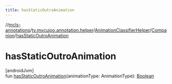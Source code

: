```yaml
---
title: hasStaticOutroAnimation
---
```

//[mcls-annotations](../../../../index.html)/[tv.mycujoo.annotation.helper](../../index.html)/[AnimationClassifierHelper](../index.html)/[Companion](index.html)/[hasStaticOutroAnimation](has-static-outro-animation.html)



# hasStaticOutroAnimation



[androidJvm]\
fun [hasStaticOutroAnimation](has-static-outro-animation.html)(animationType: AnimationType): [Boolean](https://kotlinlang.org/api/latest/jvm/stdlib/kotlin/-boolean/index.html)




